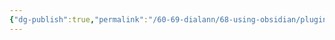```yaml
---
{"dg-publish":true,"permalink":"/60-69-dialann/68-using-obsidian/plugins/","title":"plugins","noteIcon":"","created":"","updated":"2023-07-08T21:33:19.000-04:00"}
---
```

